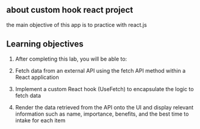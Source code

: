 ## about custom hook react project

the main objective of this app is to practice with react.js


## Learning objectives
1. After completing this lab, you will be able to:

2. Fetch data from an external API using the fetch API method within a React application

3. Implement a custom React hook (UseFetch) to encapsulate the logic to fetch data

4. Render the data retrieved from the API onto the UI and display relevant information such as name, importance, benefits, and the best time to intake for each item